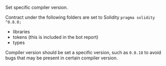 Set specific compiler version.

Contract under the following folders are set to Solidity `pragma solidity ^0.8.0;`
- libraries
- tokens (this is included in the bot report)
- types

Compiler version should be set a specific version, such as `0.8.18` to avoid bugs that may be present in certain compiler version. 


